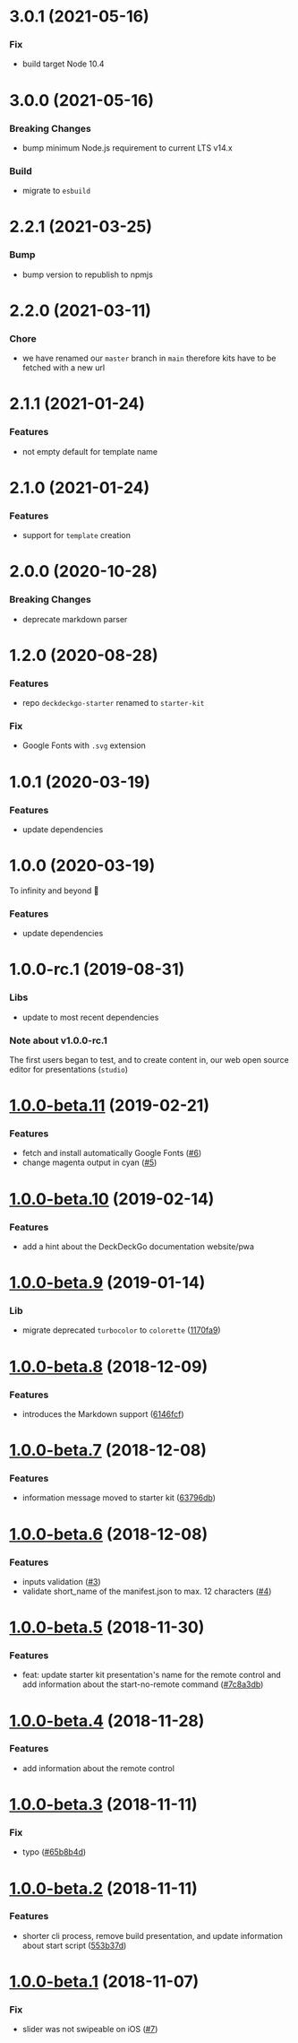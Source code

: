 <a name="3.0.1"></a>

# 3.0.1 (2021-05-16)

### Fix

- build target Node 10.4

<a name="3.0.0"></a>

# 3.0.0 (2021-05-16)

### Breaking Changes

- bump minimum Node.js requirement to current LTS v14.x

### Build

- migrate to `esbuild`

<a name="2.2.1"></a>

# 2.2.1 (2021-03-25)

### Bump

- bump version to republish to npmjs

<a name="2.2.0"></a>

# 2.2.0 (2021-03-11)

### Chore

- we have renamed our `master` branch in `main` therefore kits have to be fetched with a new url

<a name="2.1.1"></a>

# 2.1.1 (2021-01-24)

### Features

- not empty default for template name

<a name="2.1.0"></a>

# 2.1.0 (2021-01-24)

### Features

- support for `template` creation

<a name="2.0.0"></a>

# 2.0.0 (2020-10-28)

### Breaking Changes

- deprecate markdown parser

<a name="1.2.0"></a>

# 1.2.0 (2020-08-28)

### Features

- repo `deckdeckgo-starter` renamed to `starter-kit`

### Fix

- Google Fonts with `.svg` extension

<a name="1.0.1"></a>

# 1.0.1 (2020-03-19)

### Features

- update dependencies

<a name="1.0.0"></a>

# 1.0.0 (2020-03-19)

To infinity and beyond 🚀

### Features

- update dependencies

<a name="1.0.0-rc.1"></a>

# 1.0.0-rc.1 (2019-08-31)

### Libs

- update to most recent dependencies

### Note about v1.0.0-rc.1

The first users began to test, and to create content in, our web open source editor for presentations (`studio`)

<a name="1.0.0-beta.11"></a>

# [1.0.0-beta.11](https://github.com/deckgo/create-deckdeckgo/compare/v1.0.0-beta.10...v1.0.0-beta.11) (2019-02-21)

### Features

- fetch and install automatically Google Fonts ([#6](https://github.com/deckgo/create-deckdeckgo/issues/6))
- change magenta output in cyan ([#5](https://github.com/deckgo/create-deckdeckgo/issues/5))

<a name="1.0.0-beta.10"></a>

# [1.0.0-beta.10](https://github.com/deckgo/create-deckdeckgo/compare/v1.0.0-beta.9...v1.0.0-beta.10) (2019-02-14)

### Features

- add a hint about the DeckDeckGo documentation website/pwa

<a name="1.0.0-beta.9"></a>

# [1.0.0-beta.9](https://github.com/deckgo/create-deckdeckgo/compare/v1.0.0-beta.8...v1.0.0-beta.9) (2019-01-14)

### Lib

- migrate deprecated `turbocolor` to `colorette` ([1170fa9](https://github.com/deckgo/create-deckdeckgo/commit/1170fa90a41c1ff33b7044804dd93ab2158af60c))

<a name="1.0.0-beta.8"></a>

# [1.0.0-beta.8](https://github.com/deckgo/create-deckdeckgo/compare/v1.0.0-beta.7...v1.0.0-beta.8) (2018-12-09)

### Features

- introduces the Markdown support ([6146fcf](https://github.com/deckgo/create-deckdeckgo/commit/6146fcfd5a24d36198896bc702b6bc3f58c340b6))

<a name="1.0.0-beta.7"></a>

# [1.0.0-beta.7](https://github.com/deckgo/create-deckdeckgo/compare/v1.0.0-beta.6...v1.0.0-beta.7) (2018-12-08)

### Features

- information message moved to starter kit ([63796db](https://github.com/deckgo/create-deckdeckgo/commit/63796dbc95d7145abfe77ae029f0316029333e67))

<a name="1.0.0-beta.6"></a>

# [1.0.0-beta.6](https://github.com/deckgo/create-deckdeckgo/compare/v1.0.0-beta.5...v1.0.0-beta.6) (2018-12-08)

### Features

- inputs validation ([#3](https://github.com/deckgo/create-deckdeckgo/issues/3))
- validate short_name of the manifest.json to max. 12 characters ([#4](https://github.com/deckgo/create-deckdeckgo/issues/4))

<a name="1.0.0-beta.5"></a>

# [1.0.0-beta.5](https://github.com/deckgo/create-deckdeckgo/compare/v1.0.0-beta.4...v1.0.0-beta.5) (2018-11-30)

### Features

- feat: update starter kit presentation's name for the remote control and add information about the start-no-remote command ([#7c8a3db](https://github.com/deckgo/create-deckdeckgo/commit/7c8a3db606d94b171aa10c0b558d48c1d887b923))

<a name="1.0.0-beta.4"></a>

# [1.0.0-beta.4](https://github.com/deckgo/create-deckdeckgo/compare/v1.0.0-beta.3...v1.0.0-beta.4) (2018-11-28)

### Features

- add information about the remote control

<a name="1.0.0-beta.3"></a>

# [1.0.0-beta.3](https://github.com/deckgo/create-deckdeckgo/compare/v1.0.0-beta.2...v1.0.0-beta.3) (2018-11-11)

### Fix

- typo ([#65b8b4d](https://github.com/deckgo/create-deckdeckgo/commit/65b8b4d25539dbfebf63c1d63ed29ce47e51eda0))

<a name="1.0.0-beta.2"></a>

# [1.0.0-beta.2](https://github.com/deckgo/create-deckdeckgo/compare/v1.0.0-beta.1...v1.0.0-beta.2) (2018-11-11)

### Features

- shorter cli process, remove build presentation, and update information about start script ([553b37d](https://github.com/deckgo/deckdeckgo/commit/553b37d522777d277a488eac3135360a1e87d66f))

<a name="1.0.0-beta.1"></a>

# [1.0.0-beta.1](https://github.com/deckgo/deckdeckgo/compare/v1.0.0-beta.0...v1.0.0-beta.1) (2018-11-07)

### Fix

- slider was not swipeable on iOS ([#7](https://github.com/deckgo/deckdeckgo/issues/7))
